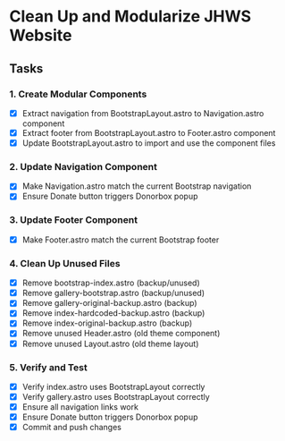 # Clean Up and Modularize JHWS Website

## Tasks

### 1. Create Modular Components
- [x] Extract navigation from BootstrapLayout.astro to Navigation.astro component
- [x] Extract footer from BootstrapLayout.astro to Footer.astro component
- [x] Update BootstrapLayout.astro to import and use the component files

### 2. Update Navigation Component
- [x] Make Navigation.astro match the current Bootstrap navigation
- [x] Ensure Donate button triggers Donorbox popup

### 3. Update Footer Component
- [x] Make Footer.astro match the current Bootstrap footer

### 4. Clean Up Unused Files
- [x] Remove bootstrap-index.astro (backup/unused)
- [x] Remove gallery-bootstrap.astro (backup/unused)
- [x] Remove gallery-original-backup.astro (backup)
- [x] Remove index-hardcoded-backup.astro (backup)
- [x] Remove index-original-backup.astro (backup)
- [x] Remove unused Header.astro (old theme component)
- [x] Remove unused Layout.astro (old theme layout)

### 5. Verify and Test
- [x] Verify index.astro uses BootstrapLayout correctly
- [x] Verify gallery.astro uses BootstrapLayout correctly
- [x] Ensure all navigation links work
- [x] Ensure Donate button triggers Donorbox popup
- [x] Commit and push changes